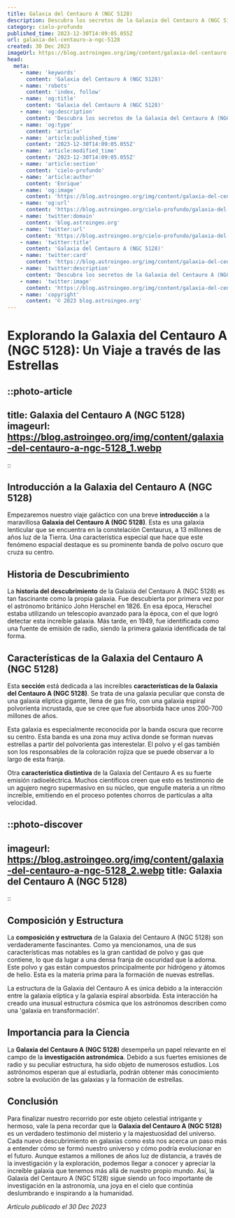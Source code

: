 ```yaml
---
title: Galaxia del Centauro A (NGC 5128)
description: Descubra los secretos de la Galaxia del Centauro A (NGC 5128), su estructura, historia y su relevancia para la astronomía moderna. Explore el universo con nosotros.
category: cielo-profundo
published_time: 2023-12-30T14:09:05.055Z
url: galaxia-del-centauro-a-ngc-5128
created: 30 Dec 2023
imageUrl: https://blog.astroingeo.org/img/content/galaxia-del-centauro-a-ngc-5128_3.webp
head:
  meta:
    - name: 'keywords'
      content: 'Galaxia del Centauro A (NGC 5128)'
    - name: 'robots'
      content: 'index, follow'
    - name: 'og:title'
      content: 'Galaxia del Centauro A (NGC 5128)'
    - name: 'og:description'
      content: 'Descubra los secretos de la Galaxia del Centauro A (NGC 5128), su estructura, historia y su relevancia para la astronomía moderna. Explore el universo con nosotros.'
    - name: 'og:type'
      content: 'article'
    - name: 'article:published_time'
      content: '2023-12-30T14:09:05.055Z'
    - name: 'article:modified_time'
      content: '2023-12-30T14:09:05.055Z'
    - name: 'article:section'
      content: 'cielo-profundo'
    - name: 'article:author'
      content: 'Enrique'
    - name: 'og:image'
      content: 'https://blog.astroingeo.org/img/content/galaxia-del-centauro-a-ngc-5128_3.webp'
    - name: 'og:url'
      content: 'https://blog.astroingeo.org/cielo-profundo/galaxia-del-centauro-a-ngc-5128'
    - name: 'twitter:domain'
      content: 'blog.astroingeo.org'
    - name: 'twitter:url'
      content: 'https://blog.astroingeo.org/cielo-profundo/galaxia-del-centauro-a-ngc-5128'
    - name: 'twitter:title'
      content: 'Galaxia del Centauro A (NGC 5128)'
    - name: 'twitter:card'
      content: 'https://blog.astroingeo.org/img/content/galaxia-del-centauro-a-ngc-5128_3.webp'
    - name: 'twitter:description'
      content: 'Descubra los secretos de la Galaxia del Centauro A (NGC 5128), su estructura, historia y su relevancia para la astronomía moderna. Explore el universo con nosotros.'
    - name: 'twitter:image'
      content: 'https://blog.astroingeo.org/img/content/galaxia-del-centauro-a-ngc-5128_3.webp'
    - name: 'copyright'
      content: '© 2023 blog.astroingeo.org'
---
```

# Explorando la Galaxia del Centauro A (NGC 5128): Un Viaje a través de las Estrellas

::photo-article
---
title: Galaxia del Centauro A (NGC 5128)
imageurl: https://blog.astroingeo.org/img/content/galaxia-del-centauro-a-ngc-5128_1.webp
---
::

## Introducción a la Galaxia del Centauro A (NGC 5128)

Empezaremos nuestro viaje galáctico con una breve **introducción** a la maravillosa **Galaxia del Centauro A (NGC 5128)**. Esta es una galaxia lenticular que se encuentra en la constelación Centaurus, a 13 millones de años luz de la Tierra. Una característica especial que hace que este fenómeno espacial destaque es su prominente banda de polvo oscuro que cruza su centro.

## Historia de Descubrimiento

La **historia del descubrimiento** de la Galaxia del Centauro A (NGC 5128) es tan fascinante como la propia galaxia. Fue descubierta por primera vez por el astrónomo británico John Herschel en 1826. En esa época, Herschel estaba utilizando un telescopio avanzado para la época, con el que logró detectar esta increíble galaxia. Más tarde, en 1949, fue identificada como una fuente de emisión de radio, siendo la primera galaxia identificada de tal forma.

## Características de la Galaxia del Centauro A (NGC 5128)

Esta **sección** está dedicada a las increíbles **características de la Galaxia del Centauro A (NGC 5128)**. Se trata de una galaxia peculiar que consta de una galaxia elíptica gigante, llena de gas frío, con una galaxia espiral polvorienta incrustada, que se cree que fue absorbida hace unos 200-700 millones de años.

Esta galaxia es especialmente reconocida por la banda oscura que recorre su centro. Esta banda es una zona muy activa donde se forman nuevas estrellas a partir del polvorienta gas interestelar. El polvo y el gas también son los responsables de la coloración rojiza que se puede observar a lo largo de esta franja.

Otra **característica distintiva** de la Galaxia del Centauro A es su fuerte emisión radioeléctrica. Muchos científicos creen que esto es testimonio de un agujero negro supermasivo en su núcleo, que engulle materia a un ritmo increíble, emitiendo en el proceso potentes chorros de partículas a alta velocidad.


::photo-discover
---
imageurl: https://blog.astroingeo.org/img/content/galaxia-del-centauro-a-ngc-5128_2.webp
title: Galaxia del Centauro A (NGC 5128)
---
::

## Composición y Estructura

La **composición y estructura** de la Galaxia del Centauro A (NGC 5128) son verdaderamente fascinantes. Como ya mencionamos, una de sus características mas notables es la gran cantidad de polvo y gas que contiene, lo que da lugar a una densa franja de oscuridad que la adorna. Este polvo y gas están compuestos principalmente por hidrógeno y átomos de helio. Esta es la materia prima para la formación de nuevas estrellas.

La estructura de la Galaxia del Centauro A es única debido a la interacción entre la galaxia elíptica y la galaxia espiral absorbida. Esta interacción ha creado una inusual estructura cósmica que los astrónomos describen como una 'galaxia en transformación'.

## Importancia para la Ciencia

La **Galaxia del Centauro A (NGC 5128)** desempeña un papel relevante en el campo de la **investigación astronómica**. Debido a sus fuertes emisiones de radio y su peculiar estructura, ha sido objeto de numerosos estudios. Los astrónomos esperan que al estudiarla, podrán obtener más conocimiento sobre la evolución de las galaxias y la formación de estrellas.

## Conclusión

Para finalizar nuestro recorrido por este objeto celestial intrigante y hermoso, vale la pena recordar que la **Galaxia del Centauro A (NGC 5128)** es un verdadero testimonio del misterio y la majestuosidad del universo. Cada nuevo descubrimiento en galaxias como esta nos acerca un paso más a entender cómo se formó nuestro universo y cómo podría evolucionar en el futuro. Aunque estamos a millones de años luz de distancia, a través de la investigación y la exploración, podemos llegar a conocer y apreciar la increíble galaxia que tenemos más allá de nuestro propio mundo. Así, la Galaxia del Centauro A (NGC 5128) sigue siendo un foco importante de investigación en la astronomía, una joya en el cielo que continúa deslumbrando e inspirando a la humanidad.

_Artículo publicado el 30 Dec 2023_